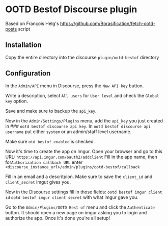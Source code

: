 # OOTD Bestof Discourse plugin

Based on François Helg's https://github.com/Borasification/fetch-ootd-posts script

## Installation

Copy the entire directory into the discourse `plugin/ootd-bestof` directory

## Configuration

In the `Admin/API` menu in Discourse, press the `New API key` button.

Write a description, select `All users` for `User level` and check the `Global key` option.

Save and make sure to backup the `api_key`.

Now in the `Admin/Settings/Plugins` menu, add the `api_key` you just created in ### `ootd bestof discourse api key`. In `ootd bestof discourse api username` put either `system` or an admin/staff level username.

Make sure `otd bestof enabled` is checked.

Now it's time to create the app on Imgur.
Open your browser and go to this URL: `https://api.imgur.com/oauth2/addclient`
Fill in the app name, then for`Authorization callback URL` enter `<discourse_instance_url>/admin/plugins/ootd-bestof/callback`

Fill in an email and a descritpion. Make sure to save the `client_id` and `client_secret` imgut gives you.

Now in the Discourse settings fill in those fields:
`ootd bestof imgur client id`
`ootd bestof imgur client secret`
with what imgur gave you.

Go to the `Admin/Plugins/OOTD Best of` menu and click the `Authenticate` button. It should open a new page on imgur asking you to login and authorize the app. Once it's done you're all setup!
